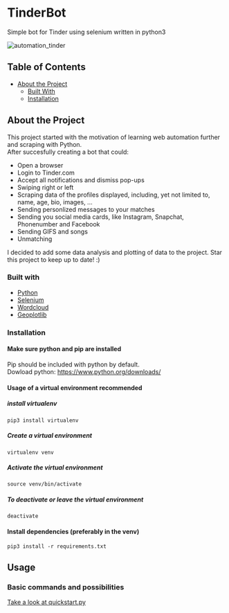 # TinderBot
Simple bot for Tinder using selenium written in python3

![automation_tinder](https://user-images.githubusercontent.com/60892381/94200140-384a7f80-feba-11ea-8fcf-ec4507eda017.jpg)

<!-- TABLE OF CONTENTS -->
## Table of Contents

* [About the Project](#about-the-project)
  * [Built With](#built-with)
  * [Installation](#installation)

<!-- ABOUT THE PROJECT -->
## About the Project
This project started with the motivation of learning web automation further and scraping with Python.</br>
After succesfully creating a bot that could:</br>

* Open a browser
* Login to Tinder.com
* Accept all notifications and dismiss pop-ups
* Swiping right or left 
* Scraping data of the profiles displayed, including, yet not limited to, name, age, bio, images, ...
* Sending personlized messages to your matches
* Sending you social media cards, like Instagram, Snapchat, Phonenumber and Facebook
* Sending GIFS and songs
* Unmatching

I decided to add some data analysis and plotting of data to the project. Star this project to keep up to date! :)

### Built with

* [Python](https://www.python.org/)
* [Selenium](https://selenium.dev)
* [Wordcloud](https://github.com/amueller/word_cloud)
* [Geoplotlib](https://github.com/andrea-cuttone/geoplotlib)

### Installation
#### Make sure python and pip are installed
Pip should be included with python by default.<br/>
Dowload python: https://www.python.org/downloads/

#### Usage of a virtual environment recommended
##### install virtualenv
```
pip3 install virtualenv 
```
##### Create a virtual environment
```
virtualenv venv
```
##### Activate the virtual environment
```
source venv/bin/activate
```
##### To deactivate or leave the virtual environment
```
deactivate
```
#### Install dependencies (preferably in the venv)
```
pip3 install -r requirements.txt
```
## Usage
### Basic commands and possibilities
[Take a look at quickstart.py](quickstart.py)
